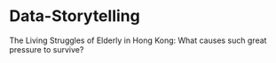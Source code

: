 # Data-Storytelling
The Living Struggles of Elderly in Hong Kong: What causes such great pressure to survive?
